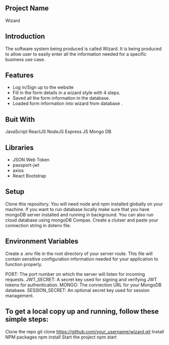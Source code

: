 ## Project Name

Wizard

## Introduction

The software system being produced is called Wizard. It is being produced to allow user to easily enter all the information needed for a specific business use case.

## Features

- Log in/Sign up to the website
- Fill in the form details in a wizard style with 4 steps.
- Saved all the form information in the database.
- Loaded form information into wizard from database .

## Buit With

JavaScript
ReactJS
NodeJS
Express JS
Mongo DB

## Libraries

- JSON Web Token
- passport-jwt
- axios
- React Bootstrap

## Setup

Clone this repository. You will need node and npm installed globally on your machine. If you want to run database locally make sure that you have mongoDB server installed and running in background. You can also run cloud database using mongoDB Compas. Create a clutser and paste your connection string in dotenv file.

## Environment Variables

Create a .env file in the root directory of your server route. This file will contain sensitive configuration information needed for your application to function properly.

PORT: The port number on which the server will listen for incoming requests.
JWT_SECRET: A secret key used for signing and verifying JWT tokens for authentication.
MONGO: The connection URL for your MongoDB database.
SESSION_SECRET: An optional secret key used for session management.

## To get a local copy up and running, follow these simple steps:

Clone the repo git clone https://github.com/your_username/wizard.git Install NPM packages npm install Start the project npm start

